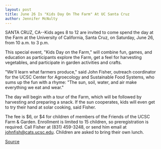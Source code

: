 ```yaml
---
layout: post
title: June 26 Is "Kids Day On The Farm" At UC Santa Cruz
author: Jennifer McNulty
---
```


SANTA CRUZ, CA--Kids ages 8 to 12 are invited to come spend the day at the Farm at the University of California, Santa Cruz, on Saturday, June 26, from 10 a.m. to 3 p.m.

This special event, "Kids Day on the Farm," will combine fun, games, and education as participants explore the Farm, get a feel for harvesting vegetables, and participate in garden activities and crafts.

"We'll learn what farmers produce," said John Fisher, outreach coordinator for the UCSC Center for Agroecology and Sustainable Food Systems, who sums up the fun with a rhyme: "The sun, soil, water, and air make everything we eat and wear."

The day will begin with a tour of the Farm, which will be followed by harvesting and preparing a snack. If the sun cooperates, kids will even get to try their hand at solar cooking, said Fisher.

The fee is $6, or $4 for children of members of the Friends of the UCSC Farm & Garden. Enrollment is limited to 15 children, so preregistration is required. Call Fisher at (831) 459-3248, or send him email at [johnfish@cats.ucsc.edu](johnfish@cats.ucsc.edu). Children are asked to bring their own lunch.

[Source](http://www1.ucsc.edu/news_events/press_releases/archive/98-99/06-99/ucsc_farm_kids_day.htm "Permalink to UCSC Press Release:")